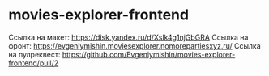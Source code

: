 # movies-explorer-frontend

Ссылка на макет: https://disk.yandex.ru/d/Xslk4g1njGbGRA
Ссылка на фронт: https://evgeniymishin.moviesexplorer.nomorepartiesxyz.ru/
Ссылка на пулреквест: https://github.com/Evgeniymishin/movies-explorer-frontend/pull/2
